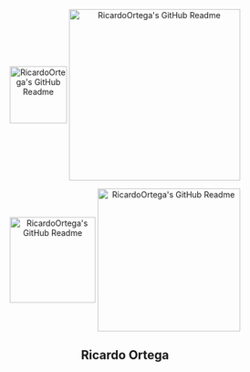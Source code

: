 <p align="center">
 <img width="100px" src="https://64.media.tumblr.com/d4cd2f0c75f255768150f74bd99e9deb/tumblr_nl105ykKsd1qashpbo1_540.gif" align="center" alt="RicardoOrtega's  GitHub Readme" />
 <img width="300px" src="https://64.media.tumblr.com/f14ca94038dbcb6e01922f89c77447e0/tumblr_mws7anUF981t0bnkzo1_500.gif" align="center" alt="RicardoOrtega's GitHub Readme" />
</p>
<p align="center">
 <img width="150px" src="https://i.redd.it/1x7kzdzfpgda1.gif" align="center" alt="RicardoOrtega's GitHub Readme" />
 <img width="250px" src="https://giffiles.alphacoders.com/203/2032.gif" align="center" alt="RicardoOrtega's GitHub Readme" />
 <h2 align="center">Ricardo Ortega</h2>
</p>

